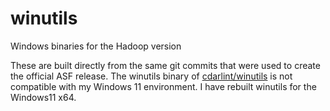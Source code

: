 # winutils
Windows binaries for the Hadoop version

These are built directly from the same git commits that were used to create the official ASF release.
The winutils binary of [cdarlint/winutils](https://github.com/cdarlint/winutils)  is not compatible with my Windows 11 environment. I have rebuilt winutils for the  Windows11 x64.
